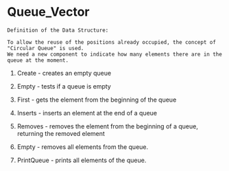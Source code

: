 # Queue_Vector

	Definition of the Data Structure:
  
	To allow the reuse of the positions already occupied, the concept of "Circular Queue" is used.
	We need a new component to indicate how many elements there are in the queue at the moment.
  
  1. Create - creates an empty queue
  
  2. Empty - tests if a queue is empty

  3. First - gets the element from the beginning of the queue
  
  5. Inserts - inserts an element at the end of a queue
  
  6. Removes - removes the element from the beginning of a queue, returning the removed element
  
  7. Empty - removes all elements from the queue.
  
  8. PrintQueue - prints all elements of the queue.
